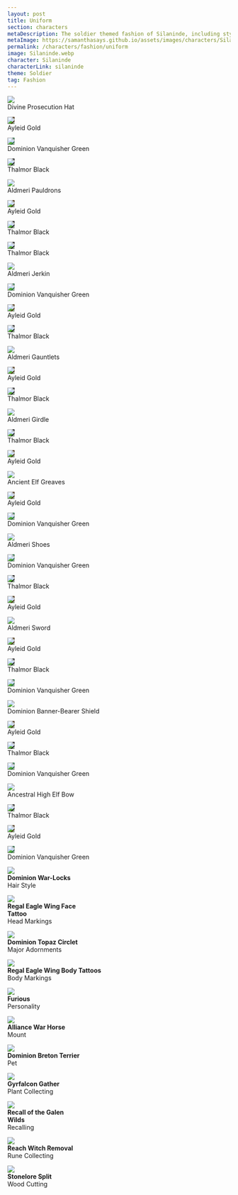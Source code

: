 ```yaml
---
layout: post
title: Uniform
section: characters
metaDescription: The soldier themed fashion of Silaninde, including styles, dyes, and collectibles. 
metaImage: https://samanthasays.github.io/assets/images/characters/Silaninde.webp
permalink: /characters/fashion/uniform
image: Silaninde.webp
character: Silaninde
characterLink: silaninde
theme: Soldier
tag: Fashion
---
```


<div class="fashionContainer">
    <div class="fashionOutfit">
        <div class="fashionStyle">
            <p><img src="/assets/images/icons/eso/armour/divine prosecution hat.webp"><br>
            Divine Prosec<span class="narrow"></span>ution Hat</p>
        </div>
        <div class="fashionDye">
            <p><img style="background-color: #533d1c" src="/assets/images/icons/eso/dye.webp"><br>
            Ayleid Gold</p>
        </div>
        <div class="fashionDye">
            <p><img style="background-color: #34724d" src="/assets/images/icons/eso/dye.webp"><br>
            Dominion Vanqui<span class="narrow"></span>sher Green</p>
        </div>
        <div class="fashionDye">
            <p><img style="background-color: #2b2b2b" src="/assets/images/icons/eso/dye.webp"><br>
            Thalmor Black</p>
        </div>
        <div class="fashionStyle">
            <p><img src="/assets/images/icons/eso/armour/aldmeri dominion pauldrons.webp"><br>
            Aldmeri Pauldrons</p>
        </div>
        <div class="fashionDye">
            <p><img style="background-color: #533d1c" src="/assets/images/icons/eso/dye.webp"><br>
            Ayleid Gold</p>
        </div>
        <div class="fashionDye">
            <p><img style="background-color: #2b2b2b" src="/assets/images/icons/eso/dye.webp"><br>
            Thalmor Black</p>
        </div>
        <div class="fashionDye">
            <p><img style="background-color: #2b2b2b" src="/assets/images/icons/eso/dye.webp"><br>
            Thalmor Black</p>
        </div>
        <div class="fashionStyle">
            <p><img src="/assets/images/icons/eso/armour/aldmeri dominion jerkin.webp"><br>
            Aldmeri Jerkin</p>
        </div>
        <div class="fashionDye">
            <p><img style="background-color: #34724d" src="/assets/images/icons/eso/dye.webp"><br>
            Dominion Vanqui<span class="narrow"></span>sher Green</p>
        </div>
        <div class="fashionDye">
            <p><img style="background-color: #533d1c" src="/assets/images/icons/eso/dye.webp"><br>
            Ayleid Gold</p>
        </div>
        <div class="fashionDye">
            <p><img style="background-color: #2b2b2b" src="/assets/images/icons/eso/dye.webp"><br>
            Thalmor Black</p>
        </div>
        <div class="fashionStyle">
            <p><img src="/assets/images/icons/eso/armour/aldmeri dominion gauntlets.webp"><br>
            Aldmeri Gauntlets</p>
        </div>
        <div class="fashionDye">
            <p><img style="background-color: #533d1c" src="/assets/images/icons/eso/dye.webp"><br>
            Ayleid Gold</p>
        </div>
        <div class="fashionDye">
            <p><img style="background-color: #2b2b2b" src="/assets/images/icons/eso/dye.webp"><br>
            Thalmor Black</p>
        </div>
        <div class="fashionDye">
            <p></p>
        </div>
        <div class="fashionStyle">
            <p><img src="/assets/images/icons/eso/armour/aldmeri dominion girdle.webp"><br>
            Aldmeri Girdle</p>
        </div>
        <div class="fashionDye">
            <p></p>
        </div>
        <div class="fashionDye">
            <p><img style="background-color: #2b2b2b" src="/assets/images/icons/eso/dye.webp"><br>
            Thalmor Black</p>
        </div>
        <div class="fashionDye">
            <p><img style="background-color: #533d1c" src="/assets/images/icons/eso/dye.webp"><br>
            Ayleid Gold</p>
        </div>
        <div class="fashionStyle">
            <p><img src="/assets/images/icons/eso/armour/ancient elf greaves.webp"><br>
            Ancient Elf Greaves</p>
        </div>
        <div class="fashionDye">
            <p><img style="background-color: #533d1c" src="/assets/images/icons/eso/dye.webp"><br>
            Ayleid Gold</p>
        </div>
        <div class="fashionDye">
            <p></p>
        </div>
        <div class="fashionDye">
            <p><img style="background-color: #34724d" src="/assets/images/icons/eso/dye.webp"><br>
            Dominion Vanqui<span class="narrow"></span>sher Green</p>
        </div>
        <div class="fashionStyle">
            <p><img src="/assets/images/icons/eso/armour/aldmeri dominion shoes.webp"><br>
            Aldmeri Shoes</p>
        </div>
        <div class="fashionDye">
            <p><img style="background-color: #34724d" src="/assets/images/icons/eso/dye.webp"><br>
            Dominion Vanqui<span class="narrow"></span>sher Green</p>
        </div>
        <div class="fashionDye">
            <p><img style="background-color: #2b2b2b" src="/assets/images/icons/eso/dye.webp"><br>
            Thalmor Black</p>
        </div>
        <div class="fashionDye">
            <p><img style="background-color: #533d1c" src="/assets/images/icons/eso/dye.webp"><br>
            Ayleid Gold</p>
        </div>
        <div class="fashionStyle">
            <p><img src="/assets/images/icons/eso/weapons/aldmeri dominion sword.webp"><br>
            Aldmeri Sword</p>
        </div>
        <div class="fashionDye">
            <p><img style="background-color: #533d1c" src="/assets/images/icons/eso/dye.webp"><br>
            Ayleid Gold</p>
        </div>
        <div class="fashionDye">
            <p><img style="background-color: #2b2b2b" src="/assets/images/icons/eso/dye.webp"><br>
            Thalmor Black</p>
        </div>
        <div class="fashionDye">
            <p><img style="background-color: #34724d" src="/assets/images/icons/eso/dye.webp"><br>
            Dominion Vanqui<span class="narrow"></span>sher Green</p>
        </div>
        <div class="fashionStyle">
            <p><img src="/assets/images/icons/eso/weapons/dominion banner-bearer shield.webp"><br>
            Dominion Banner-Bearer Shield</p>
        </div>
        <div class="fashionDye">
            <p><img style="background-color: #533d1c" src="/assets/images/icons/eso/dye.webp"><br>
            Ayleid Gold</p>
        </div>
        <div class="fashionDye">
            <p><img style="background-color: #2b2b2b" src="/assets/images/icons/eso/dye.webp"><br>
            Thalmor Black</p>
        </div>
        <div class="fashionDye">
            <p><img style="background-color: #34724d" src="/assets/images/icons/eso/dye.webp"><br>
            Dominion Vanqui<span class="narrow"></span>sher Green</p>
        </div>
        <div class="fashionStyle">
            <p><img src="/assets/images/icons/eso/weapons/ancestral high elf bow.webp"><br>
            Ancestral High Elf Bow</p>
        </div>
        <div class="fashionDye">
            <p><img style="background-color: #2b2b2b" src="/assets/images/icons/eso/dye.webp"><br>
            Thalmor Black</p>
        </div>
        <div class="fashionDye">
            <p><img style="background-color: #533d1c" src="/assets/images/icons/eso/dye.webp"><br>
            Ayleid Gold</p>
        </div>
        <div class="fashionDye">
            <p><img style="background-color: #34724d" src="/assets/images/icons/eso/dye.webp"><br>
            Dominion Vanqui<span class="narrow"></span>sher Green</p>
        </div>
    </div>
</div>

<div class="fashionContainer">
    <div class="fashionCollectibles">
        <div class="fashionCollectible" style="width: 33%">
            <p><img src="/assets/images/icons/eso/collectibles/dominion war-locks.webp"><br>
            <span style="font-weight: bold">Dominion War-Locks</span><br>
            Hair Style</p>
        </div>
        <div class="fashionCollectible" style="width: 33%">
            <p><img src="/assets/images/icons/eso/collectibles/regal eagle wing face tattoo.webp"><br>
            <span style="font-weight: bold">Regal Eagle Wing Face Tattoo</span><br>
            Head Markings</p>
        </div>
        <div class="fashionCollectible" style="width: 33%">
            <p><img src="/assets/images/icons/eso/collectibles/dominion topaz circlet.webp"><br>
            <span style="font-weight: bold">Dominion Topaz Circlet</span><br>
            Major Adornments</p>
        </div>
        <div class="fashionCollectible" style="width: 50%; clear: both">
            <p><img src="/assets/images/icons/eso/collectibles/regal eagle wing body tattoos.webp"><br>
            <span style="font-weight: bold">Regal Eagle Wing Body Tattoos</span><br>
            Body Markings</p>
        </div>
        <div class="fashionCollectible" style="width: 50%">
            <p><img src="/assets/images/icons/eso/collectibles/furious.webp"><br>
            <span style="font-weight: bold">Furious</span><br>
            Personality</p>
        </div>
        <div class="fashionCollectible" style="width: 33%; clear: both">
            <p><img src="/assets/images/icons/eso/collectibles/alliance war horse.webp"><br>
            <span style="font-weight: bold">Alliance War Horse</span><br>
            Mount</p>
        </div>
        <div class="fashionCollectible" style="width: 33%">
            <p><img src="/assets/images/icons/eso/collectibles/dominion breton terrier.webp"><br>
            <span style="font-weight: bold">Dominion Breton Terrier</span><br>
            Pet</p>
        </div>
        <div class="fashionCollectible" style="width: 33%">
            <p><img src="/assets/images/icons/eso/collectibles/gyrfalcon gather.webp"><br>
            <span style="font-weight: bold">Gyrfalcon Gather</span><br>
            Plant Collecting</p>
        </div>
        <div class="fashionCollectible" style="width: 33%; clear: both">
            <p><img src="/assets/images/icons/eso/collectibles/bitter coast recall.webp"><br>
            <span style="font-weight: bold">Recall of the Galen Wilds</span><br>
            Recalling</p>
        </div>
        <div class="fashionCollectible" style="width: 33%">
            <p><img src="/assets/images/icons/eso/collectibles/reach witch removal.webp"><br>
            <span style="font-weight: bold">Reach Witch Removal</span><br>
            Rune Collecting</p>
        </div>
        <div class="fashionCollectible" style="width: 33%">
            <p><img src="/assets/images/icons/eso/collectibles/stonelore split.webp"><br>
            <span style="font-weight: bold">Stonelore Split</span><br>
            Wood Cutting</p>
        </div>
    </div>
</div>

